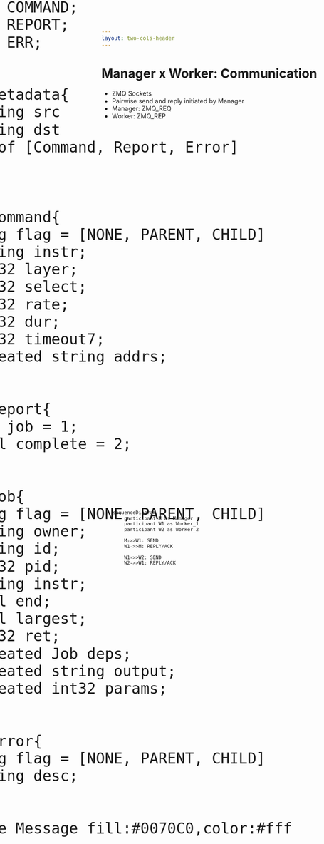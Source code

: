 ```yaml
---
layout: two-cols-header
---
```


# Manager x Worker: Communication

- ZMQ Sockets
- Pairwise send and reply initiated by Manager
- Manager: ZMQ_REQ 
- Worker:  ZMQ_REP

<div 
    alt="Classes"
    style="transform: scale(2.8)"
    class="absolute bottom-15% left-35%"
>

```mermaid
classDiagram
    class Message{
            int32_t id;
            int64_t ts;
            Type type;
            Metadata data;
    }

    class Type{
            ACK; 
            CONNECT;
            CONNECT;
            COMMAND;
            REPORT;
            ERR;
    }

    class Metadata{
        string src
        string dst
        oneof [Command, Report, Error]
    }


    class Command{
        Flag flag = [NONE, PARENT, CHILD]
        string instr;
        int32 layer;
        int32 select;
        int32 rate;
        int32 dur;
        int32 timeout7;
        repeated string addrs;
    }

    class Report{
        Job job = 1;
        bool complete = 2;
    }

    class Job{
        Flag flag = [NONE, PARENT, CHILD]
        string owner;
        string id;
        int32 pid;
        string instr;
        bool end;
        bool largest;
        int32 ret;
        repeated Job deps;
        repeated string output;
        repeated int32 params;
    }

    class Error{
        Flag flag = [NONE, PARENT, CHILD]
        string desc;
    }

    %% style Message fill:#0070C0,color:#fff
```

</div>

<div 
    alt="sequenceDiagram"
    style="transform: scale(0.9)"
    class="absolute top-15% right-8%"
>

```mermaid
sequenceDiagram
    participant M as Manager
    participant W1 as Worker_1
    participant W2 as Worker_2

    M->>W1: SEND
    W1->>M: REPLY/ACK

    W1->>W2: SEND
    W2->>W1: REPLY/ACK
```

</div>

<TUMLogo variant="white" />
